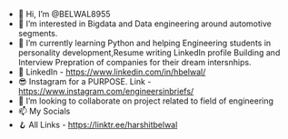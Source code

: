 - 👋 Hi, I’m @BELWAL8955
- 👀 I’m interested in Bigdata and Data engineering around automotive segments.
- 🌱 I’m currently learning Python and helping Engineering students in personality development,Resume writing LinkedIn profile Building and Interview Prepration of companies  for their dream intersnhips.
- 🤘 LinkedIn - https://www.linkedin.com/in/hbelwal/
- 😎 Instagram for a PURPOSE. Link -https://www.instagram.com/engineersinbriefs/
- 💞️ I’m looking to collaborate on project related to field of engineering 
- 📫                      My Socials 
- 🪝 All Links - https://linktr.ee/harshitbelwal
<!---
BELWAL8955/BELWAL8955 is a ✨ special ✨ repository because its `README.md` (this file) appears on your GitHub profile.
You can click the Preview link to take a look at your changes.
--->
